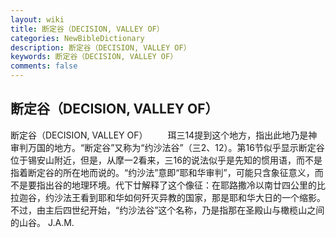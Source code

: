 ```yaml
---
layout: wiki
title: 断定谷（DECISION, VALLEY OF）
categories: NewBibleDictionary
description: 断定谷（DECISION, VALLEY OF）
keywords: 断定谷（DECISION, VALLEY OF）
comments: false
---
```


## 断定谷（DECISION, VALLEY OF）



断定谷（DECISION, VALLEY OF）
　　珥三14提到这个地方，指出此地乃是神审判万国的地方。“断定谷”又称为“约沙法谷”（三2、12）。第16节似乎显示断定谷位于锡安山附近，但是，从摩一2看来，三16的说法似乎是先知的惯用语，而不是指着断定谷的所在地而说的。“约沙法”意即“耶和华审判”，可能只含象征意义，而不是要指出谷的地理环境。代下廿解释了这个像征：在耶路撒冷以南廿四公里的比拉迦谷，约沙法王看到耶和华如何歼灭异教的国家，那是耶和华大日的一个缩影。不过，由主后四世纪开始，“约沙法谷”这个名称，乃是指那在圣殿山与橄榄山之间的山谷。
J.A.M.




